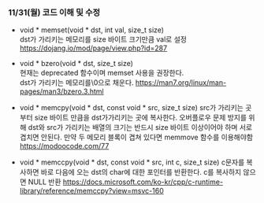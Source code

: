 ### 11/31(월) 코드 이해 및 수정
- void * memset(void * dst, int val, size_t size)   
    dst가 가리키는 메모리를 size 바이트 크기만큼 val로 설정   
    <https://dojang.io/mod/page/view.php?id=287>

- void * bzero(void * dst, size_t size)   
    현재는 deprecated 함수이며 memset 사용을 권장한다.  
    dst가 가리키는 메모리를\0으로 채운다.
    <https://man7.org/linux/man-pages/man3/bzero.3.html>
   
- void * memcpy(void * dst, const void * src, size_t size)
    src가 가리키는 곳부터 size 바이트 만큼을 dst가가리키는 곳에 복사한다.
    오버플로우 문제 방지를 위해 dst와 src가 가리키는 배열의 크기는 반드시 size 바이트 이상이어야 하며 서로 겹치면 안된다.
    만약 두 메모리 블록이 겹쳐 있다면 memmove 함수를 이용해야함
    <https://modoocode.com/77>
   
- void * memccpy(void * dst, const void * src, int c, size_t size)
    c문자를 복사하면 바로 다음에 오는 dst의 char에 대한 포인터를 반환한다.
    c를 복사하지 않으면 NULL 반환
    <https://docs.microsoft.com/ko-kr/cpp/c-runtime-library/reference/memccpy?view=msvc-160>
